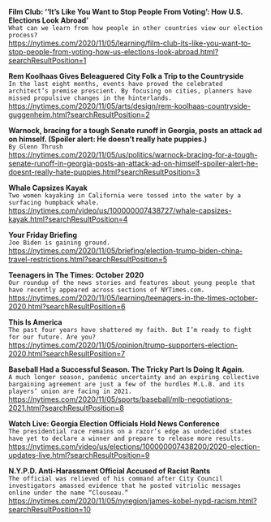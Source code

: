 **Film Club: ‘‘It’s Like You Want to Stop People From Voting’: How U.S. Elections Look Abroad’**\
`What can we learn from how people in other countries view our election process?`\
https://nytimes.com/2020/11/05/learning/film-club-its-like-you-want-to-stop-people-from-voting-how-us-elections-look-abroad.html?searchResultPosition=1

**Rem Koolhaas Gives Beleaguered City Folk a Trip to the Countryside**\
`In the last eight months, events have proved the celebrated architect’s premise prescient. By focusing on cities, planners have missed propulsive changes in the hinterlands.`\
https://nytimes.com/2020/11/05/arts/design/rem-koolhaas-countryside-guggenheim.html?searchResultPosition=2

**Warnock, bracing for a tough Senate runoff in Georgia, posts an attack ad on himself. (Spoiler alert: He doesn’t really hate puppies.)**\
`By Glenn Thrush`\
https://nytimes.com/2020/11/05/us/politics/warnock-bracing-for-a-tough-senate-runoff-in-georgia-posts-an-attack-ad-on-himself-spoiler-alert-he-doesnt-really-hate-puppies.html?searchResultPosition=3

**Whale Capsizes Kayak**\
`Two women kayaking in California were tossed into the water by a surfacing humpback whale.`\
https://nytimes.com/video/us/100000007438727/whale-capsizes-kayak.html?searchResultPosition=4

**Your Friday Briefing**\
`Joe Biden is gaining ground.`\
https://nytimes.com/2020/11/05/briefing/election-trump-biden-china-travel-restrictions.html?searchResultPosition=5

**Teenagers in The Times: October 2020**\
`Our roundup of the news stories and features about young people that have recently appeared across sections of NYTimes.com.`\
https://nytimes.com/2020/11/05/learning/teenagers-in-the-times-october-2020.html?searchResultPosition=6

**This Is America**\
`The past four years have shattered my faith. But I’m ready to fight for our future. Are you?`\
https://nytimes.com/2020/11/05/opinion/trump-supporters-election-2020.html?searchResultPosition=7

**Baseball Had a Successful Season. The Tricky Part Is Doing It Again.**\
`A much longer season, pandemic uncertainty and an expiring collective bargaining agreement are just a few of the hurdles M.L.B. and its players’ union are facing in 2021.`\
https://nytimes.com/2020/11/05/sports/baseball/mlb-negotiations-2021.html?searchResultPosition=8

**Watch Live: Georgia Election Officials Hold News Conference**\
`The presidential race remains on a razor’s edge as undecided states have yet to declare a winner and prepare to release more results.`\
https://nytimes.com/video/us/elections/100000007438200/2020-election-updates-live.html?searchResultPosition=9

**N.Y.P.D. Anti-Harassment Official Accused of Racist Rants**\
`The official was relieved of his command after City Council investigators amassed evidence that he posted vitriolic messages online under the name “Clouseau.”`\
https://nytimes.com/2020/11/05/nyregion/james-kobel-nypd-racism.html?searchResultPosition=10


